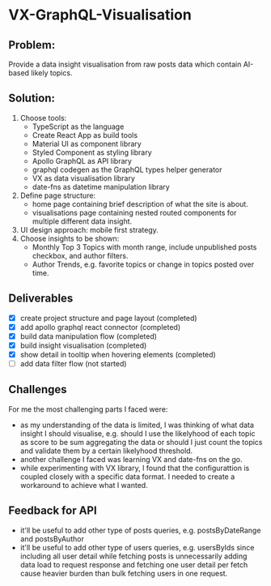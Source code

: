 # VX-GraphQL-Visualisation

## Problem:
Provide a data insight visualisation from raw posts data which contain AI-based likely topics.

## Solution:
1. Choose tools:
   - TypeScript as the language
   - Create React App as build tools
   - Material UI as component library
   - Styled Component as styling library
   - Apollo GraphQL as API library
   - graphql codegen as the GraphQL types helper generator
   - VX as data visualisation library
   - date-fns as datetime manipulation library
2. Define page structure:
   - home page containing brief description of what the site is about.
   - visualisations page containing nested routed components for multiple different data insight.
3. UI design approach: mobile first strategy.
4. Choose insights to be shown:
   - Monthly Top 3 Topics with month range, include unpublished posts checkbox, and author filters.
   - Author Trends, e.g. favorite topics or change in topics posted over time.

## Deliverables
- [x] create project structure and page layout (completed)
- [x] add apollo graphql react connector (completed)
- [x] build data manipulation flow (completed)
- [x] build insight visualisation (completed)
- [x] show detail in tooltip when hovering elements (completed) 
- [ ] add data filter flow (not started)

## Challenges
For me the most challenging parts I faced were:
- as my understanding of the data is limited, I was thinking of what data insight I should visualise, e.g. should I use the likelyhood of each topic as score to be sum aggregating the data or should I just count the topics and validate them by a certain likelyhood threshold.
- another challenge I faced was learning VX and date-fns on the go.
- while experimenting with VX library, I found that the configurattion is coupled closely with a specific data format. I needed to create a workaround to achieve what I wanted.

## Feedback for API
- it'll be useful to add other type of posts queries, e.g. postsByDateRange and postsByAuthor
- it'll be useful to add other type of users queries, e.g. usersByIds since including all user detail while fetching posts is unnecessarily adding data load to request response and fetching one user detail per fetch cause heavier burden than bulk fetching users in one request.